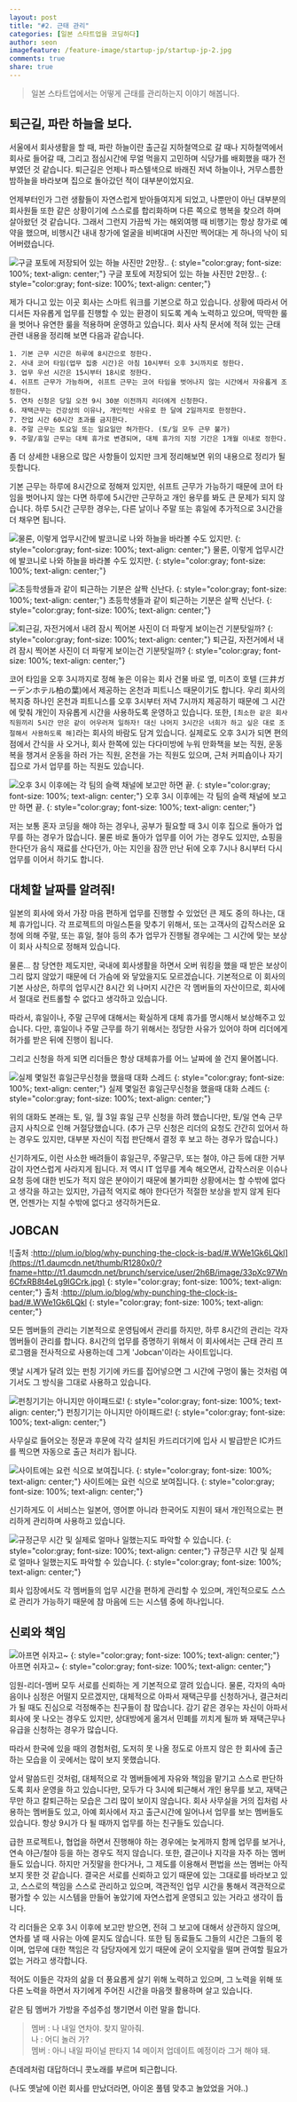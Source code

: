 ```yaml
---
layout: post
title: "#2. 근태 관리"
categories: [일본 스타트업을 코딩하다]
author: seon
imagefeature: /feature-image/startup-jp/startup-jp-2.jpg
comments: true
share: true
---
```


>일본 스타트업에서는 어떻게 근태를 관리하는지 이야기 해봅니다.

## 퇴근길, 파란 하늘을 보다.


서울에서 회사생활을 할 때, 파란 하늘이란 출근길 지하철역으로 갈 때나 지하철역에서 회사로 들어갈 때, 그리고 점심시간에 무얼 먹을지 고민하며 식당가를 배회했을 때가 전부였던 것 같습니다. 퇴근길은 언제나 파스텔색으로 바래진 저녁 하늘이나, 거무스름한 밤하늘을 바라보며 집으로 돌아갔던 적이 대부분이었지요.



언제부터인가 그런 생활들이 자연스럽게 받아들여지게 되었고, 나뿐만이 아닌 대부분의 회사원들 또한 같은 상황이기에 스스로를 합리화하며 다른 쪽으로 행복을 찾으려 하며 살아왔던 것 같습니다. 그래서 그런지 가끔씩 가는 해외여행 때 비행기는 항상 창가로 예약을 했으며, 비행시간 내내 창가에 얼굴을 비벼대며 사진만 찍어대는 게 하나의 낙이 되어버렸습니다.



![구글 포토에 저장되어 있는 하늘 사진만 2만장..](https://t1.daumcdn.net/thumb/R1280x0/?fname=http://t1.daumcdn.net/brunch/service/user/2h6B/image/kXF6LE-BLWqbmXDDz_E4T5qXQ4w.jpg)
{: style="color:gray; font-size: 100%; text-align: center;"}
구글 포토에 저장되어 있는 하늘 사진만 2만장..
{: style="color:gray; font-size: 100%; text-align: center;"}


제가 다니고 있는 이곳 회사는 스마트 워크를 기본으로 하고 있습니다. 상황에 따라서 어디서든 자유롭게 업무를 진행할 수 있는 환경이 되도록 계속 노력하고 있으며, 딱딱한 룰을 벗어나 유연한 룰을 적용하며 운영하고 있습니다. 회사 사칙 문서에 적혀 있는 근태 관련 내용을 정리해 보면 다음과 같습니다.


```
1. 기본 근무 시간은 하루에 8시간으로 정한다.
2. 사내 코어 타임(업무 집중 시간)은 아침 10시부터 오후 3시까지로 정한다.
3. 업무 우선 시간은 15시부터 18시로 정한다.
4. 쉬프트 근무가 가능하며, 쉬프트 근무는 코어 타임을 벗어나지 않는 시간에서 자유롭게 조정한다.
5. 연차 신청은 당일 오전 9시 30분 이전까지 리더에게 신청한다.
6. 재택근무는 건강상의 이유나, 개인적인 사유로 한 달에 2일까지로 한정한다.
7. 잔업 시간 60시간 초과를 금지한다.
8. 주말 근무는 토요일 또는 일요일만 허가한다. (토/일 모두 근무 불가)
9. 주말/휴일 근무는 대체 휴가로 변경되며, 대체 휴가의 지정 기간은 1개월 이내로 정한다.
```

좀 더 상세한 내용으로 많은 사항들이 있지만 크게 정리해보면 위의 내용으로 정리가 될 듯합니다.



기본 근무는 하루에 8시간으로 정해져 있지만, 쉬프트 근무가 가능하기 때문에 코어 타임을 벗어나지 않는 다면 하루에 5시간만 근무하고 개인 용무를 봐도 큰 문제가 되지 않습니다. 하루 5시간 근무한 경우는, 다른 날이나 주말 또는 휴일에 추가적으로 3시간을 더 채우면 됩니다.



![물론, 이렇게 업무시간에 발코니로 나와 하늘을 바라볼 수도 있지만.](https://t1.daumcdn.net/thumb/R1280x0/?fname=http://t1.daumcdn.net/brunch/service/user/2h6B/image/lsprb27OvD_RAfpTwmIuaFP5V3A.jpg)
{: style="color:gray; font-size: 100%; text-align: center;"}
물론, 이렇게 업무시간에 발코니로 나와 하늘을 바라볼 수도 있지만.
{: style="color:gray; font-size: 100%; text-align: center;"}

![초등학생들과 같이 퇴근하는 기분은 살짝 신난다.](https://t1.daumcdn.net/thumb/R1280x0/?fname=http://t1.daumcdn.net/brunch/service/user/2h6B/image/TRte9uIaqDijqUEFrQrT-e_B-5I.JPG)
{: style="color:gray; font-size: 100%; text-align: center;"}
초등학생들과 같이 퇴근하는 기분은 살짝 신난다.
{: style="color:gray; font-size: 100%; text-align: center;"}

![퇴근길, 자전거에서 내려 잠시 찍어본 사진이 더 파랗게 보이는건 기분탓일까?](https://t1.daumcdn.net/thumb/R1280x0/?fname=http://t1.daumcdn.net/brunch/service/user/2h6B/image/Ng6wmVGdxc6eUY43xruZXfGyv7c.JPG)
{: style="color:gray; font-size: 100%; text-align: center;"}
퇴근길, 자전거에서 내려 잠시 찍어본 사진이 더 파랗게 보이는건 기분탓일까?
{: style="color:gray; font-size: 100%; text-align: center;"}


코어 타임을 오후 3시까지로 정해 놓은 이유는 회사 건물 바로 옆, 미츠이 호텔 (三井ガーデンホテル柏の葉)에서 제공하는 온천과 피트니스 때문이기도 합니다. 우리 회사의 복지중 하나인 온천과 피트니스를 오후 3시부터 저녁 7시까지 제공하기 때문에 그 시간에 맞춰 개인이 자유롭게 시간을 사용하도록 운영하고 있습니다. 또한, `[최소한 같은 회사 직원끼리 5시간 만은 같이 어우러져 일하자! 대신 나머지 3시간은 너희가 하고 싶은 대로 조절해서 사용하도록 해]`라는 회사의 바람도 담겨 있습니다. 실제로도 오후 3시가 되면 편의점에서 간식을 사 오거나, 회사 한쪽에 있는 다다미방에 누워 만화책을 보는 직원, 운동복을 챙겨서 운동을 하러 가는 직원, 온천을 가는 직원도 있으며, 근처 커피숍이나 자기 집으로 가서 업무를 하는 직원도 있습니다. 


![오후 3시 이후에는 각 팀의 슬랙 채널에 보고만 하면 끝.](https://t1.daumcdn.net/thumb/R1280x0/?fname=http://t1.daumcdn.net/brunch/service/user/2h6B/image/eEyr2p245La9OuxcwQSmOSaSpQ0.png)
{: style="color:gray; font-size: 100%; text-align: center;"}
오후 3시 이후에는 각 팀의 슬랙 채널에 보고만 하면 끝.
{: style="color:gray; font-size: 100%; text-align: center;"}

저는 보통 혼자 코딩을 해야 하는 경우나, 공부가 필요할 때 3시 이후 집으로 돌아가 업무를 하는 경우가 많습니다. 물론 바로 돌아가 업무를 이어 가는 경우도 있지만, 쇼핑을 한다던가 음식 재료를 산다던가, 아는 지인을 잠깐 만난 뒤에 오후 7시나 8시부터 다시 업무를 이어서 하기도 합니다. 



## 대체할 날짜를 알려줘!


일본의 회사에 와서 가장 마음 편하게 업무를 진행할 수 있었던 큰 제도 중의 하나는, 대체 휴가입니다. 각 프로젝트의 마일스톤을 맞추기 위해서, 또는 고객사의 갑작스러운 요청에 의해 주말, 또는 휴일, 철야 등의 추가 업무가 진행될 경우에는 그 시간에 맞는 보상이 회사 사칙으로 정해져 있습니다.



물론... 참 당연한 제도지만, 국내에 회사생활을 하면서 오버 워킹을 했을 때 받은 보상이 그리 많지 않았기 때문에 더 가슴에 와 닿았을지도 모르겠습니다. 기본적으로 이 회사의 기본 사상은, 하루의 업무시간 8시간 외 나머지 시간은 각 멤버들의 자산이므로, 회사에서 절대로 컨트롤할 수 없다고 생각하고 있습니다.



따라서, 휴일이나, 주말 근무에 대해서는 확실하게 대체 휴가를 명시해서 보상해주고 있습니다. 다만, 휴일이나 주말 근무를 하기 위해서는 정당한 사유가 있어야 하며 리더에게 허가를 받은 뒤에 진행이 됩니다.

그리고 신청을 하게 되면 리더들은 항상 대체휴가를 어느 날짜에 쓸 건지 물어봅니다.


![실제 몇일전 휴일근무신청을 했을때 대화 스레드](https://t1.daumcdn.net/thumb/R1280x0/?fname=http://t1.daumcdn.net/brunch/service/user/2h6B/image/gvE7EUupIJOCe3tDIi_U01CnKNw.png)
{: style="color:gray; font-size: 100%; text-align: center;"}
실제 몇일전 휴일근무신청을 했을때 대화 스레드
{: style="color:gray; font-size: 100%; text-align: center;"}

위의 대화도 본래는 토, 일, 월 3일 휴일 근무 신청을 하려 했습니다만, 토/일 연속 근무 금지 사칙으로 인해 거절당했습니다. (추가 근무 신청은 리더의 요청도 간간히 있어서 하는 경우도 있지만, 대부분 자신이 직접 판단해서 결정 후 보고 하는 경우가 많습니다.)



신기하게도, 이런 사소한 배려들이 휴일근무, 주말근무, 또는 철야, 야근 등에 대한 거부감이 자연스럽게 사라지게 됩니다. 저 역시 IT 업무를 계속 해오면서, 갑작스러운 이슈나 요청 등에 대한 빈도가 적지 않은 분야이기 때문에 불가피한 상황에서는 할 수밖에 없다고 생각을 하고는 있지만, 가급적 억지로 해야 한다던가 적절한 보상을 받지 않게 된다면, 언젠가는 지칠 수밖에 없다고 생각하거든요.



## JOBCAN

![출처 :http://plum.io/blog/why-punching-the-clock-is-bad/#.WWe1Gk6LQkl](https://t1.daumcdn.net/thumb/R1280x0/?fname=http://t1.daumcdn.net/brunch/service/user/2h6B/image/33pXc97Wn6CfxRB8t4eLg9IGCrk.jpg)
{: style="color:gray; font-size: 100%; text-align: center;"}
출처 :http://plum.io/blog/why-punching-the-clock-is-bad/#.WWe1Gk6LQkl
{: style="color:gray; font-size: 100%; text-align: center;"}

모든 멤버들의 관리는 기본적으로 운영팀에서 관리를 하지만, 하루 8시간의 관리는 각자 멤버들이 관리를 합니다. 8시간의 업무를 증명하기 위해서 이 회사에서는 근태 관리 프로그램을 전사적으로 사용하는데 그게 'Jobcan'이라는 사이트입니다.



옛날 시계가 달려 있는 펀칭 기기에 카드를 집어넣으면 그 시간에 구멍이 뚫는 것처럼 여기서도 그 방식을 그대로 사용하고 있습니다.


![펀칭기기는 아니지만 아이패드로!](https://t1.daumcdn.net/thumb/R1280x0/?fname=http://t1.daumcdn.net/brunch/service/user/2h6B/image/QVwNn0l53-k1zzqCgC79CRWvbhw.jpg)
{: style="color:gray; font-size: 100%; text-align: center;"}
펀칭기기는 아니지만 아이패드로!
{: style="color:gray; font-size: 100%; text-align: center;"}

사무실로 들어오는 정문과 후문에 각각 설치된 카드리더기에 입사 시 발급받은 IC카드를 찍으면 자동으로 출근 처리가 됩니다. 

![사이트에는 요런 식으로 보여집니다.](https://t1.daumcdn.net/thumb/R1280x0/?fname=http://t1.daumcdn.net/brunch/service/user/2h6B/image/LVK7BVYzkINYo89eEmlHyf2sWhI.png)
{: style="color:gray; font-size: 100%; text-align: center;"}
사이트에는 요런 식으로 보여집니다.
{: style="color:gray; font-size: 100%; text-align: center;"}

신기하게도 이 서비스는 일본어, 영어뿐 아니라 한국어도 지원이 돼서 개인적으로는 편리하게 관리하며 사용하고 있습니다.

![규정근무 시간 및 실제로 얼마나 일했는지도 파악할 수 있습니다.](https://t1.daumcdn.net/thumb/R1280x0/?fname=http://t1.daumcdn.net/brunch/service/user/2h6B/image/R2IhvKiBZ3XJg5F9QR-kigWglOI.png)
{: style="color:gray; font-size: 100%; text-align: center;"}
규정근무 시간 및 실제로 얼마나 일했는지도 파악할 수 있습니다.
{: style="color:gray; font-size: 100%; text-align: center;"}

회사 입장에서도 각 멤버들의 업무 시간을 편하게 관리할 수 있으며, 개인적으로도 스스로 관리가 가능하기 때문에 참 마음에 드는 시스템 중에 하나입니다. 



## 신뢰와 책임

![아프면 쉬자고~](https://t1.daumcdn.net/thumb/R1280x0/?fname=http://t1.daumcdn.net/brunch/service/user/2h6B/image/mQr_xs3Dx4Zv4YNSCrQrwqKLGaM.png)
{: style="color:gray; font-size: 100%; text-align: center;"}
아프면 쉬자고~
{: style="color:gray; font-size: 100%; text-align: center;"}


임원-리더-멤버 모두 서로를 신뢰하는 게 기본적으로 깔려 있습니다. 물론, 각자의 속마음이나 심정은 어떨지 모르겠지만, 대체적으로 아파서 재택근무를 신청하거나, 결근처리가 될 때도 진심으로 걱정해주는 친구들이 참 많습니다. 감기 같은 경우는 자신이 아파서 회사에 못 나오는 경우도 있지만, 상대방에게 옮겨서 민폐를 끼치게 될까 봐 재택근무나 유급을 신청하는 경우가 많습니다.

따라서 한국에 있을 때의 경험처럼, 도저히 못 나올 정도로 아프지 않은 한 회사에 출근하는 모습을 이 곳에서는 많이 보지 못했습니다. 



앞서 말씀드린 것처럼, 대체적으로 각 멤버들에게 자유와 책임을 맡기고 스스로 판단하도록 회사 운영을 하고 있습니다만, 모두가 다 3시에 퇴근해서 개인 용무를 보고, 재택근무만 하고 칼퇴근하는 모습은 그리 많이 보이지 않습니다. 회사 사무실을 거의 집처럼 사용하는 멤버들도 있고, 아예 회사에서 자고 출근시간에 일어나서 업무를 보는 멤버들도 있습니다. 항상 9시가 다 될 때까지 업무를 하는 친구들도 있습니다.



급한 프로젝트나, 협업을 하면서 진행해야 하는 경우에는 늦게까지 함께 업무를 보거나, 연속 야근/철야 등을 하는 경우도 적지 않습니다. 또한, 결근이나 지각을 자주 하는 멤버들도 있습니다. 하지만 거짓말을 한다거나, 그 제도를 이용해서 편법을 쓰는 멤버는 아직 보지 못한 것 같습니다. 결국은 서로를 신뢰하고 있기 때문에 있는 그대로를 바라보고 있고, 스스로의 책임을 스스로 관리하고 있으며, 객관적인 업무 시간을 통해서 객관적으로 평가할 수 있는 시스템을 만들어 놓았기에 자연스럽게 운영되고 있는 거라고 생각이 듭니다.



각 리더들은 오후 3시 이후에 보고만 받으면, 전혀 그 보고에 대해서 상관하지 않으며, 연차를 낼 때 사유는 아예 묻지도 않습니다. 또한 팀 동료들도 그들의 시간은 그들의 몫이며, 업무에 대한 책임은 각 담당자에게 있기 때문에 굳이 오지랖을 떨며 관여할 필요가 없는 거라고 생각합니다. 



적어도 이들은 각자의 삶을 더 풍요롭게 살기 위해 노력하고 있으며, 그 노력을 위해 또 다른 노력을 하면서 자기에게 주어진 시간을 마음껏 활용하며 살고 있습니다. 



같은 팀 멤버가 가방을 주섬주섬 챙기면서 이런 말을 합니다.

>멤버 : 나 내일 연차야. 찾지 말아줘. <br>
나 : 어디 놀러 가? <br>
멤버 : 아니 내일 파이널 판타지 14 메이저 업데이트 예정이라 그거 해야 돼. <br>

츤데레처럼 대답하더니 콧노래를 부르며 퇴근합니다.



(나도 옛날에 이런 회사를 만났더라면, 아이온 풀템 맞추고 놀았었을 거야..)